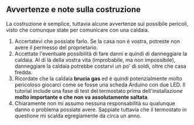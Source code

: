 ## Avvertenze e note sulla costruzione
La costruzione è semplice, tuttavia alcune avvertenze sui possibile pericoli, visto che comunque state
per comunicare con una caldaia.

1. Accertatevi che possiate farlo. Se la casa non è vostra, potreste non avere il permesso del proprietario.
2. Accettate l'eventuale possibilità di fare danni e quindi di danneggiare la caldaia. Al di là della vostra vita
(improbabile, ma non impossibile), danneggiare la caldaia potrebbe costarvi un po' di soldi, oltre che casa fredda.
3. Ricordate che la caldaia **brucia gas** ed è quindi potenzialmente molto pericoloso giocarci come
se fosse una scheda Arduino con due LED. Il tutorial include una fase di test del termostato prima dell'installazione
**molto importante e che non va assolutamente saltata**.
4. Chiaramente non mi assumo nessuna responsabilità su qualunque danno o problema possiate avere.
Sappiate tuttavia che il termostato in questione mi scalda egregiamente da circa un anno.
